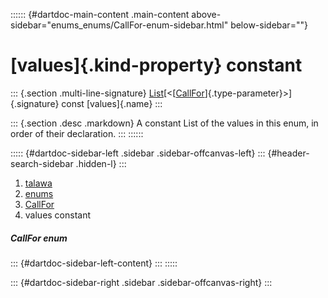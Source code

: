 :::::: {#dartdoc-main-content .main-content above-sidebar="enums_enums/CallFor-enum-sidebar.html" below-sidebar=""}
<div>

# [values]{.kind-property} constant

</div>

::: {.section .multi-line-signature}
[List](https://api.flutter.dev/flutter/dart-core/List-class.html)[\<[[CallFor](../../enums_enums/CallFor.html)]{.type-parameter}\>]{.signature}
const [values]{.name}
:::

::: {.section .desc .markdown}
A constant List of the values in this enum, in order of their
declaration.
:::
::::::

::::: {#dartdoc-sidebar-left .sidebar .sidebar-offcanvas-left}
::: {#header-search-sidebar .hidden-l}
:::

1.  [talawa](../../index.html)
2.  [enums](../../enums_enums/)
3.  [CallFor](../../enums_enums/CallFor.html)
4.  values constant

##### CallFor enum

::: {#dartdoc-sidebar-left-content}
:::
:::::

::: {#dartdoc-sidebar-right .sidebar .sidebar-offcanvas-right}
:::
